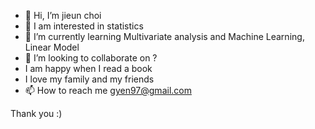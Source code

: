- 👋 Hi, I’m jieun choi
- 👀 I am interested in statistics
- 🌱 I’m currently learning Multivariate analysis and Machine Learning, Linear Model 
- 💞️ I’m looking to collaborate on ?
- I am happy when I read a book
- I love my family and my friends
- 📫 How to reach me gyen97@gmail.com

Thank you :)

<!---
gyen97/gyen97 is a ✨ special ✨ repository because its `README.md` (this file) appears on your GitHub profile.
You can click the Preview link to take a look at your changes.
--->
